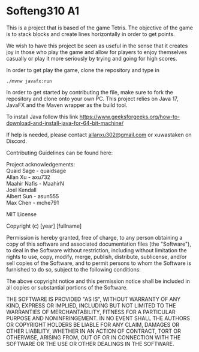# Softeng310 A1

This is a project that is based of the game Tetris. The objective of the game is to stack blocks and create lines horizontally in order
to get points.

We wish to have this project be seen as useful in the sense that it creates joy in those who play the game and allow for players
to enjoy themselves casually or play it more seriously by trying and going for high scores.

In order to get play the game, clone the repository and type in

```
./mvnw javafx:run
```

In order to get started by contributing the file, make sure to fork the repository and clone onto your own PC. This
project relies on Java 17, JavaFX and the Maven wrapper as the build tool.

To install Java follow this link https://www.geeksforgeeks.org/how-to-download-and-install-java-for-64-bit-machine/

If help is needed, please contact allanxu302@gmail.com or xuwastaken on Discord.

Contributing Guidelines can be found here:

Project acknowledgements: <br />
Quaid Sage - quaidsage<br />
Allan Xu - axu732<br />
Maahir Nafis - MaahirN<br />
Joel Kendall <br />
Albert Sun - asun555 <br />
Max Chen - mche791<br />

MIT License

Copyright (c) [year] [fullname]

Permission is hereby granted, free of charge, to any person obtaining a copy
of this software and associated documentation files (the "Software"), to deal
in the Software without restriction, including without limitation the rights
to use, copy, modify, merge, publish, distribute, sublicense, and/or sell
copies of the Software, and to permit persons to whom the Software is
furnished to do so, subject to the following conditions:

The above copyright notice and this permission notice shall be included in all
copies or substantial portions of the Software.

THE SOFTWARE IS PROVIDED "AS IS", WITHOUT WARRANTY OF ANY KIND, EXPRESS OR
IMPLIED, INCLUDING BUT NOT LIMITED TO THE WARRANTIES OF MERCHANTABILITY,
FITNESS FOR A PARTICULAR PURPOSE AND NONINFRINGEMENT. IN NO EVENT SHALL THE
AUTHORS OR COPYRIGHT HOLDERS BE LIABLE FOR ANY CLAIM, DAMAGES OR OTHER
LIABILITY, WHETHER IN AN ACTION OF CONTRACT, TORT OR OTHERWISE, ARISING FROM,
OUT OF OR IN CONNECTION WITH THE SOFTWARE OR THE USE OR OTHER DEALINGS IN THE
SOFTWARE.
